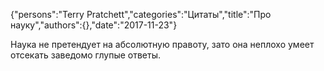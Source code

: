 {"persons":"Terry Pratchett","categories":"Цитаты","title":"Про науку","authors":{},"date":"2017-11-23"}

Наука не претендует на абсолютную правоту, зато она неплохо умеет отсекать заведомо глупые ответы.
